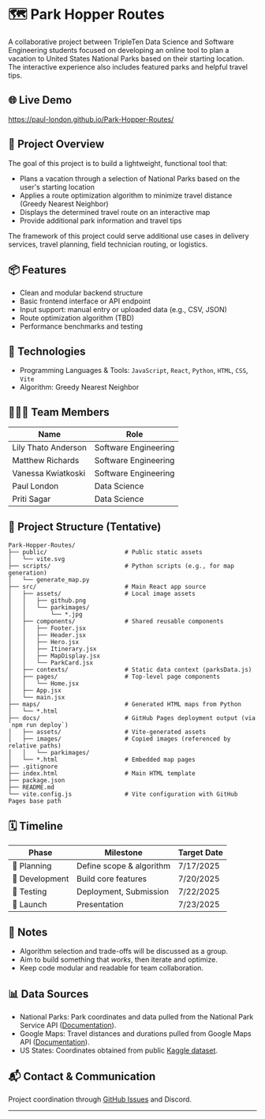 # 🗺️ Park Hopper Routes

A collaborative project between TripleTen Data Science and Software Engineering students focused on developing an online tool to plan a vacation to United States National Parks based on their starting location. The interactive experience also includes featured parks and helpful travel tips.

## 🌐 Live Demo

https://paul-london.github.io/Park-Hopper-Routes/

## 🚀 Project Overview

The goal of this project is to build a lightweight, functional tool that:

- Plans a vacation through a selection of National Parks based on the user's starting location
- Applies a route optimization algorithm to minimize travel distance (Greedy Nearest Neighbor)
- Displays the determined travel route on an interactive map
- Provide additional park information and travel tips

The framework of this project could serve additional use cases in delivery services, travel planning, field technician routing, or logistics.

## 📦 Features

- Clean and modular backend structure
- Basic frontend interface or API endpoint
- Input support: manual entry or uploaded data (e.g., CSV, JSON)
- Route optimization algorithm (TBD)
- Performance benchmarks and testing

## 🧠 Technologies

- Programming Languages & Tools: `JavaScript`, `React`, `Python`, `HTML`, `CSS`, `Vite`
- Algorithm: Greedy Nearest Neighbor

## 🧑‍🤝‍🧑 Team Members

| Name    | Role                 |
| ------- | -------------------- |
| Lily Thato Anderson   | Software Engineering |
| Matthew Richards | Software Engineering |
| Vanessa Kwiatkoski | Software Engineering |
| Paul London   | Data Science         |
| Priti Sagar  | Data Science         |

## 📁 Project Structure (Tentative)

```text
Park-Hopper-Routes/
├── public/                      # Public static assets
│   └── vite.svg
├── scripts/                     # Python scripts (e.g., for map generation)
│   └── generate_map.py
├── src/                         # Main React app source
│   ├── assets/                  # Local image assets
│   │   ├── github.png
│   │   └── parkimages/
│   │       └── *.jpg
│   ├── components/              # Shared reusable components
│   │   ├── Footer.jsx
│   │   ├── Header.jsx
│   │   ├── Hero.jsx
│   │   ├── Itinerary.jsx
│   │   ├── MapDisplay.jsx
│   │   └── ParkCard.jsx
│   ├── contexts/                # Static data context (parksData.js)
│   ├── pages/                   # Top-level page components
│   │   └── Home.jsx
│   ├── App.jsx
│   └── main.jsx
├── maps/                        # Generated HTML maps from Python
│   └── *.html
├── docs/                        # GitHub Pages deployment output (via `npm run deploy`)
│   ├── assets/                  # Vite-generated assets
│   ├── images/                  # Copied images (referenced by relative paths)
│   │   └── parkimages/
│   └── *.html                   # Embedded map pages
├── .gitignore
├── index.html                   # Main HTML template
├── package.json
├── README.md
└── vite.config.js               # Vite configuration with GitHub Pages base path
```

## 🗓️ Timeline

| Phase          | Milestone                | Target Date |
| -------------- | ------------------------ | ----------- |
| 📌 Planning    | Define scope & algorithm | 7/17/2025   |
| 🔧 Development | Build core features      | 7/20/2025   |
| 🧪 Testing     | Deployment, Submission   | 7/22/2025   |
| 🚀 Launch      | Presentation             | 7/23/2025   |

## 📝 Notes

- Algorithm selection and trade-offs will be discussed as a group.
- Aim to build something that _works_, then iterate and optimize.
- Keep code modular and readable for team collaboration.

## 📊 Data Sources

- National Parks: Park coordinates and data pulled from the National Park Service API ([Documentation](https://www.nps.gov/subjects/developer/api-documentation.htm)).
- Google Maps: Travel distances and durations pulled from Google Maps API ([Documentation](https://developers.google.com/maps/documentation)).
- US States: Coordinates obtained from public [Kaggle dataset](https://www.kaggle.com/datasets/tennerimaheshwar/us-state-and-territory-latitude-and-longitude-data). 

## 📬 Contact & Communication

Project coordination through [GitHub Issues](https://github.com/) and Discord.

---
